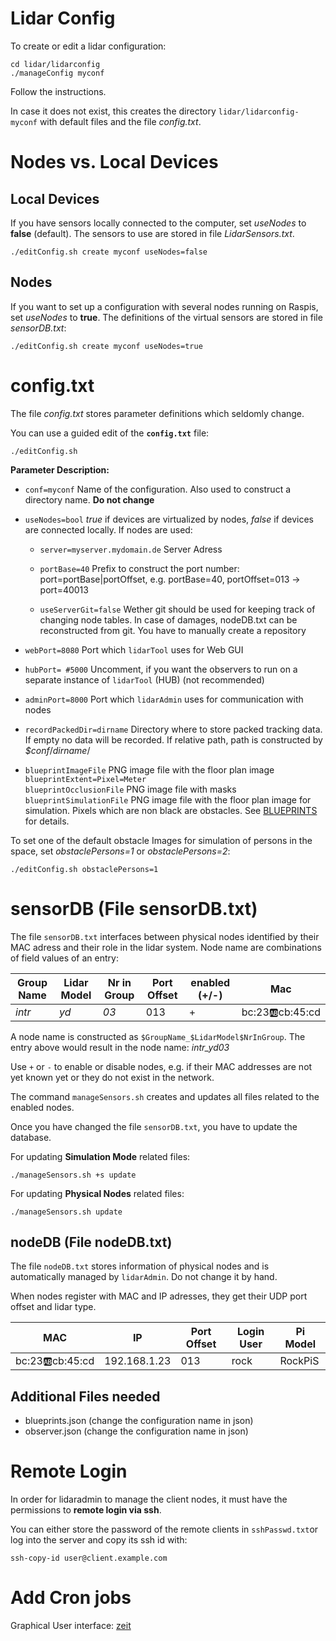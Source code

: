 # Lidar Config

To create or edit a lidar configuration:

```console
cd lidar/lidarconfig
./manageConfig myconf
```

Follow the instructions.

In case it does not exist, this creates the directory `lidar/lidarconfig-myconf` with default files and the file *config.txt*.

# Nodes vs. Local Devices

## Local Devices

If you have sensors locally connected to the computer, set *useNodes* to **false** (default). The sensors to use are stored in file *LidarSensors.txt*.

```console
./editConfig.sh create myconf useNodes=false
```

## Nodes

If you want to set up a configuration with several nodes running on Raspis, set *useNodes* to **true**. The definitions of the virtual sensors are stored in file *sensorDB.txt*:

```console
./editConfig.sh create myconf useNodes=true
```

# config.txt

The file *config.txt* stores parameter definitions which seldomly change. 

You can use a guided edit of the **`config.txt`** file:

```console
./editConfig.sh 
```

**Parameter Description:**

* `conf=myconf` Name of the configuration. Also used to construct a directory name.
  **Do not change**

* `useNodes=bool`  *true* if devices are virtualized by nodes, *false* if devices are connected locally. If nodes are used:
  
  - `server=myserver.mydomain.de` Server Adress
  
  - `portBase=40` Prefix to construct the port number: port=portBase|portOffset, e.g. portBase=40, portOffset=013 -> port=40013
  
  - `useServerGit=false` Wether git should be used for keeping track of changing node tables. In case of damages, nodeDB.txt can be reconstructed from git. You have to manually create a repository

* `webPort=8080` Port which `lidarTool` uses for Web GUI

* `hubPort= #5000` Uncomment, if you want the observers to run on a separate instance of `lidarTool` (HUB) (not recommended)

* `adminPort=8000` Port which `lidarAdmin` uses for communication with nodes

* `recordPackedDir=dirname` Directory where to store packed tracking data. If empty no data will be recorded. If relative path, path is constructed by *$conf*/*dirname*/

* `blueprintImageFile` PNG image file with the floor plan image
  `blueprintExtent=Pixel=Meter`   
  `blueprintOcclusionFile` PNG image file with masks
  `blueprintSimulationFile` PNG image file with the floor plan image for simulation. Pixels which are non black are obstacles.
  See [BLUEPRINTS](BLUEPRINTS.md) for details.

To set one of the default obstacle Images for simulation of persons in the space, set *obstaclePersons=1* or *obstaclePersons=2*:

```console
./editConfig.sh obstaclePersons=1
```

# sensorDB (File sensorDB.txt)

The file `sensorDB.txt` interfaces between physical nodes identified by their MAC adress and their role in the lidar system. Node name are combinations of field values of an entry:

| Group Name | Lidar Model | Nr in Group | Port Offset | enabled (+/-) | Mac               |
| ---------- | ----------- | ----------- | ----------- | ------------- | ----------------- |
| *intr*     | *yd*        | *03*        | 013         | +             | bc:23:ab:cb:45:cd |

A node name is constructed as `$GroupName_$LidarModel$NrInGroup`. The entry above would result in the node name: *intr_yd03*

Use `+` or `-` to enable or disable nodes, e.g. if their MAC addresses are not yet known yet or they do not exist in the network.

The command `manageSensors.sh` creates and updates all files related to the enabled nodes.

Once you have changed the file `sensorDB.txt`, you have to update the database.

For updating **Simulation Mode** related files:

```
./manageSensors.sh +s update
```

For updating **Physical Nodes** related files:

```
./manageSensors.sh update
```

## nodeDB (File nodeDB.txt)

The file `nodeDB.txt` stores information of physical nodes and is automatically managed by `lidarAdmin`. Do not change it by hand.

When nodes register with MAC and IP adresses, they get their UDP port offset and lidar type.

| MAC               | IP           | Port Offset | Login User | Pi Model |
| ----------------- | ------------ | ----------- | ---------- | -------- |
| bc:23:ab:cb:45:cd | 192.168.1.23 | 013         | rock       | RockPiS  |

## Additional Files needed

- blueprints.json (change the configuration name in json)
- observer.json (change the configuration name in json)

# Remote Login

In order for lidaradmin to manage the client nodes, it must have the permissions to **remote login via ssh**.

You can either store the password of the remote clients in `sshPasswd.txt`or log into the server and copy its ssh id with:

```console
ssh-copy-id user@client.example.com
```

# Add Cron jobs

Graphical User interface: [zeit](https://www.tecmint.com/zeit-gui-tool-to-cron-jobs-in-linux/)
